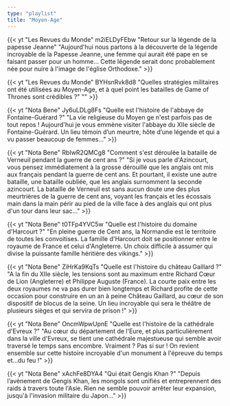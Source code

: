 ```yaml
---
type: "playlist"
title: "Moyen-Age"
---
```



{{< yt "Les Revues du Monde" m2iELDyFEbw "Retour sur la légende de la papesse Jeanne" "Aujourd'hui nous partons à la découverte de la légende incroyable de la Papesse Jeanne, une femme qui aurait été pape en se faisant passer pour un homme... Cette légende serait donc probablement née pour nuire à l'image de l'église Orthodoxe." >}}

{{< yt "Les Revues du Monde" BYHsnRvk8d8 "Quelles stratégies militaires ont été utilisées au Moyen-Age, et à quel point les batailles de Game of Thrones sont crédibles ?" "" >}}

{{< yt "Nota Bene" Jy6uLDLg8Fs "Quelle est l'histoire de l'abbaye de Fontaine-Guérard ?" "La vie religieuse du Moyen ge n'est parfois pas de tout repos ! Aujourd'hui je vous emmène visiter l'abbaye du XIIe siècle de Fontaine-Guérard. Un lieu témoin d’un meurtre, hôte d’une légende et qui a vu passer beaucoup de femmes…" >}}

{{< yt "Nota Bene" RbIwR2QMCg8 "Comment s'est déroulée la bataille de Verneuil pendant la guerre de cent ans ?" "Si je vous parle d'Azincourt, vous pensez immédiatement à la grosse dérouillé que les anglais ont mis aux français pendant la guerre de cent ans. Et pourtant, il existe une autre bataille, une bataille oubliée, que les anglais surnomment la seconde azincourt. La bataille de Verneuil est sans aucun doute une des plus meurtrières de la guerre de cent ans, voyant les français et les écossais main dans la main périr au pied de la ville face à des anglais qui ont plus d'un tour dans leur sac..." >}}

{{< yt "Nota Bene" t0TFp4YVC5w "Quelle est l'histoire du domaine d'Harcourt ?" "En pleine guerre de Cent ans, la Normandie est le territoire de toutes les convoitises. La famille d'Harcourt doit se positionner entre le royaume de France et celui d'Angleterre. Un choix difficile à assumer qui divise la puissante famille héritière des vikings." >}}

{{< yt "Nota Bene" ZiHrKa9KqTs "Quelle est l'histoire du château Gaillard ?" "A la fin du XIIe siècle, les tensions sont au maximum entre Richard Cœur de Lion (Angleterre) et Philippe Auguste (France). La courte paix entre les deux royaumes ne va pas durer bien longtemps et Richard profite de cette occasion pour construire en un an à peine Château Gaillard, au cœur de son dispositif de blocus de la seine. Un lieu incroyable qui sera le théâtre de plusieurs sièges et qui servira de prison !" >}}

{{< yt "Nota Bene" OncmWpwUpnE "Quelle est l'histoire de la cathédrale d'Evreux ?" "Au cœur du département de l'Eure, et plus particulièrement dans la ville d'Evreux, se tient une cathédrale majestueuse qui semble avoir traversé le temps sans encombre. Vraiment ? Pas si sur ! On revient ensemble sur cette histoire incroyable d'un monument à l'épreuve du temps et...du feu !" >}}

{{< yt "Nota Bene" xAchFe8DYA4 "Qui était Gengis Khan ?" "Depuis l’avènement de Gengis Khan, les mongols sont unifiés et entreprennent des raids à travers toute l'Asie. Rien ne semble pouvoir arrêter leur expansion, jusqu'à l'invasion militaire du Japon..." >}}
